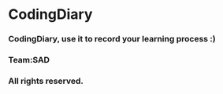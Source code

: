 # CodingDiary
### CodingDiary, use it to record your learning process :)
### Team:SAD
### All rights reserved.
